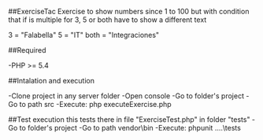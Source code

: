 ##ExerciseTac
Exercise to show numbers since 1 to 100 but with condition that if is multiple for 3, 5 or both have to show a different text

3 = "Falabella"
5 = "IT"
both = "Integraciones"



##Required

-PHP >= 5.4



##Intalation and execution

-Clone project in any server folder
-Open console
-Go to folder's project
-Go to path src
-Execute: php executeExercise.php


##Test execution
this tests there in file "ExerciseTest.php" in folder "tests"
-Go to folder's project
-Go to path vendor\bin
-Execute: phpunit ..\..\tests
